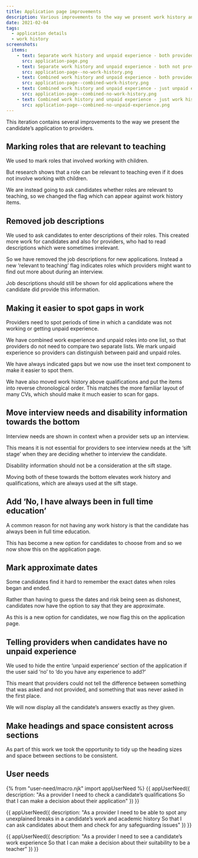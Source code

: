 ```yaml
---
title: Application page improvements
description: Various improvements to the way we present work history and other parts of the application details page
date: 2021-02-04
tags:
  - application details
  - work history
screenshots:
  items:
    - text: Separate work history and unpaid experience - both provided
      src: application-page.png
    - text: Separate work history and unpaid experience - both not provided
      src: application-page--no-work-history.png
    - text: Combined work history and unpaid experience - both provided
      src: application-page--combined-work-history.png
    - text: Combined work history and unpaid experience - just unpaid experience
      src: application-page--combined-no-work-history.png
    - text: Combined work history and unpaid experience - just work history
      src: application-page--combined-no-unpaid-experience.png
---
```


This iteration contains several improvements to the way we present the candidate’s application to providers.

## Marking roles that are relevant to teaching

We used to mark roles that involved working with children.

But research shows that a role can be relevant to teaching even if it does not involve working with children.

We are instead going to ask candidates whether roles are relevant to teaching, so we changed the flag which can appear against work history items.

## Removed job descriptions

We used to ask candidates to enter descriptions of their roles. This created more work for candidates and also for providers, who had to read descriptions which were sometimes irrelevant.

So we have removed the job descriptions for new applications. Instead a new ‘relevant to teaching’ flag indicates roles which providers might want to find out more about during an interview.

Job descriptions should still be shown for old applications where the candidate did provide this information.

## Making it easier to spot gaps in work

Providers need to spot periods of time in which a candidate was not working or getting unpaid experience.

We have combined work experience and unpaid roles into one list, so that providers do not need to compare two separate lists. We mark unpaid experience so providers can distinguish between paid and unpaid roles.

We have always indicated gaps but we now use the inset text component to make it easier to spot them.

We have also moved work history above qualifications and put the items into reverse chronological order. This matches the more familiar layout of many CVs, which should make it much easier to scan for gaps.

## Move interview needs and disability information towards the bottom

Interview needs are shown in context when a provider sets up an interview.

This means it is not essential for providers to see interview needs at the ‘sift stage’ when they are deciding whether to interview the candidate.

Disability information should not be a consideration at the sift stage.

Moving both of these towards the bottom elevates work history and qualifications, which are always used at the sift stage.

## Add ‘No, I have always been in full time education’

A common reason for not having any work history is that the candidate has always been in full time education.

This has become a new option for candidates to choose from and so we now show this on the application page.

## Mark approximate dates

Some candidates find it hard to remember the exact dates when roles began and ended.

Rather than having to guess the dates and risk being seen as dishonest, candidates now have the option to say that they are approximate.

As this is a new option for candidates, we now flag this on the application page.

## Telling providers when candidates have no unpaid experience

We used to hide the entire ‘unpaid experience’ section of the application if the user said ‘no’ to ‘do you have any experience to add?’

This meant that providers could not tell the difference between something that was asked and not provided, and something that was never asked in the first place.

We will now display all the candidate’s answers exactly as they given.

## Make headings and space consistent across sections

As part of this work we took the opportunity to tidy up the heading sizes and space between sections to be consistent.

## User needs

{% from "user-need/macro.njk" import appUserNeed %}
{{ appUserNeed({
  description: "As a provider
I need to check a candidate’s qualifications
So that I can make a decision about their application"
}) }}

{{ appUserNeed({
  description: "As a provider
I need to be able to spot any unexplained breaks in a candidate’s work and academic history
So that I can ask candidates about them and check for any safeguarding issues"
}) }}

{{ appUserNeed({
  description: "As a provider
I need to see a candidate’s work experience
So that I can make a decision about their suitability to be a teacher"
}) }}
